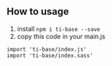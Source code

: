 ## How to usage

1. install
`npm i ti-base --save`
2. copy this code in your main.js
```
import 'ti-base/index.js'
import 'ti-base/index.sass'
```